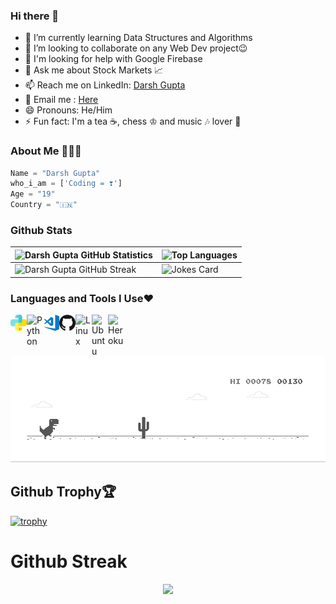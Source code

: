 ### Hi there 👋

- 🌱 I’m currently learning Data Structures and Algorithms 
- 👯 I’m looking to collaborate on any Web Dev project😉
- 🤔 I'm looking for help with Google Firebase
- 💬 Ask me about Stock Markets 📈
- 📫 Reach me on LinkedIn: [Darsh Gupta](https://www.linkedin.com/in/darsh-gupta-1910/)
- 📧 Email me : [Here](mailto:darsh.gupta2020@vitstudent.ac.in)
- 😄 Pronouns: He/Him
- ⚡ Fun fact: I'm a tea ☕, chess ♔  and music 🎶 lover 💖


### About Me 🙋🏻‍♂️
```python
Name = "Darsh Gupta"
who_i_am = ['Coding = ❣️']
Age = "19"
Country = "🇮🇳"
```

### Github Stats
| ![Darsh Gupta GitHub Statistics](https://github-readme-stats.vercel.app/api?username=DarshGupta1910&show_icons=true) | ![Top Languages](https://github-readme-stats.vercel.app/api/top-langs/?username=DarshGupta1910) |
| --- | --- |
| ![Darsh Gupta GitHub Streak](https://github-readme-streak-stats.herokuapp.com/?user=DarshGupta1910) | ![Jokes Card](https://readme-jokes.vercel.app/api) |

### Languages and Tools I Use❤️
[<img align="left" alt="Python" width="26px" src="https://github.com/DarshGupta1910/DarshGupta1910/blob/main/logo/python.svg" />](https://python.org/)
[<img align="left" alt="Python" width="26px" src="https://www.google.com/search?q=C%2B%2B+logo&sxsrf=ALeKk02SAUsrWwsXQJyk9IeRslFnEzUe4A:1621245543730&source=lnms&tbm=isch&sa=X&ved=2ahUKEwjcwuilutDwAhVOILcAHfltB3IQ_AUoAXoECAEQAw&biw=1536&bih=731#imgrc=sf2z5l42mIzFoM" />](https://python.org/)
[<img align="left" alt="Visual Studio Code" width="26px" src="https://raw.githubusercontent.com/github/explore/80688e429a7d4ef2fca1e82350fe8e3517d3494d/topics/visual-studio-code/visual-studio-code.png" />](https://code.visualstudio.com/)
[<img align="left" alt="GitHub" width="26px" src="https://raw.githubusercontent.com/github/explore/78df643247d429f6cc873026c0622819ad797942/topics/github/github.png" />](https://git-scm.com/)
[<img align="left" alt="Linux" width="26px" src="https://www.freepnglogos.com/uploads/linux-png/difference-between-linux-and-window-operating-system-3.png" />](https://www.linux.org/)
[<img align="left" alt="Ubuntu" width="26px" src="https://assets.ubuntu.com/v1/29985a98-ubuntu-logo32.png" />](https://www.ubuntu.com)
[<img align="left" alt="Heroku" width="26px" src="https://www.nicepng.com/png/full/223-2233246_heroku-logo-salesforce-heroku.png" />](https://heroku.com/)

<br />
<br />

![Dino](https://raw.githubusercontent.com/praveenscience/praveenscience/master/dino.gif)

## Github Trophy🏆
[![trophy](https://github-profile-trophy.vercel.app/?username=DarshGupta1910&theme=onedark)](https://github.com/DarshGupta1910)

# Github Streak 

<p align="center">
    <img src="https://img.shields.io/badge/THANKS%20FOR-VISITING%20❤-red?style=for-the-badge&logo=github"/>
</p>
